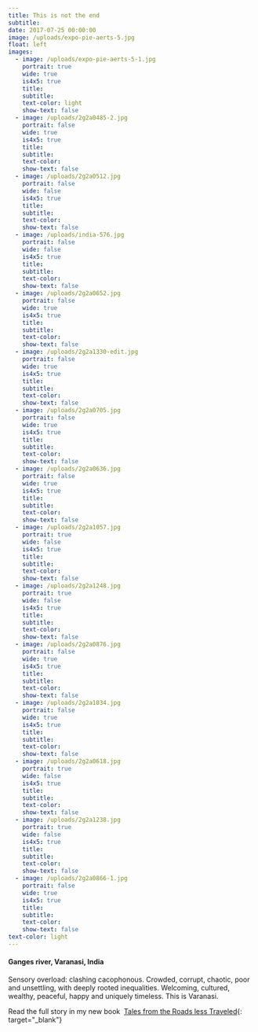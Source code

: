 ```yaml
---
title: This is not the end
subtitle:
date: 2017-07-25 00:00:00
image: /uploads/expo-pie-aerts-5.jpg
float: left
images:
  - image: /uploads/expo-pie-aerts-5-1.jpg
    portrait: true
    wide: true
    is4x5: true
    title:
    subtitle:
    text-color: light
    show-text: false
  - image: /uploads/2g2a0485-2.jpg
    portrait: false
    wide: true
    is4x5: true
    title:
    subtitle:
    text-color:
    show-text: false
  - image: /uploads/2g2a0512.jpg
    portrait: false
    wide: false
    is4x5: true
    title:
    subtitle:
    text-color:
    show-text: false
  - image: /uploads/india-576.jpg
    portrait: false
    wide: false
    is4x5: true
    title:
    subtitle:
    text-color:
    show-text: false
  - image: /uploads/2g2a0652.jpg
    portrait: false
    wide: true
    is4x5: true
    title:
    subtitle:
    text-color:
    show-text: false
  - image: /uploads/2g2a1330-edit.jpg
    portrait: false
    wide: true
    is4x5: true
    title:
    subtitle:
    text-color:
    show-text: false
  - image: /uploads/2g2a0705.jpg
    portrait: false
    wide: true
    is4x5: true
    title:
    subtitle:
    text-color:
    show-text: false
  - image: /uploads/2g2a0636.jpg
    portrait: false
    wide: true
    is4x5: true
    title:
    subtitle:
    text-color:
    show-text: false
  - image: /uploads/2g2a1057.jpg
    portrait: true
    wide: false
    is4x5: true
    title:
    subtitle:
    text-color:
    show-text: false
  - image: /uploads/2g2a1248.jpg
    portrait: true
    wide: false
    is4x5: true
    title:
    subtitle:
    text-color:
    show-text: false
  - image: /uploads/2g2a0876.jpg
    portrait: false
    wide: true
    is4x5: true
    title:
    subtitle:
    text-color:
    show-text: false
  - image: /uploads/2g2a1034.jpg
    portrait: false
    wide: true
    is4x5: true
    title:
    subtitle:
    text-color:
    show-text: false
  - image: /uploads/2g2a0618.jpg
    portrait: true
    wide: false
    is4x5: true
    title:
    subtitle:
    text-color:
    show-text: false
  - image: /uploads/2g2a1238.jpg
    portrait: true
    wide: false
    is4x5: true
    title:
    subtitle:
    text-color:
    show-text: false
  - image: /uploads/2g2a0866-1.jpg
    portrait: false
    wide: true
    is4x5: true
    title:
    subtitle:
    text-color:
    show-text: false
text-color: light
---
```


#### Ganges river, Varanasi, India

Sensory overload: clashing cacophonous. Crowded, corrupt, chaotic, poor and unsettling, with deeply rooted inequalities. Welcoming, cultured, wealthy, peaceful, happy and uniquely timeless. This is Varanasi.&nbsp;

Read the full story in my new book &nbsp;[Tales from the Roads less Traveled](https://shop.pieaerts.com/collections/book){: target="_blank"}